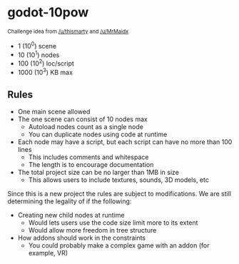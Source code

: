 # godot-10pow

<sub>Challenge idea from [/u/thismarty](https://www.reddit.com/r/godot/comments/b90if7/a_godot_10liners_contest/ek2u8n7?utm_source=share&utm_medium=web2x) and [/u/MrMaidx](https://www.reddit.com/r/godot/comments/b90if7/a_godot_10liners_contest/ek3f9sf?utm_source=share&utm_medium=web2x)</sub>

* 1 (10<sup>0</sup>) scene
* 10 (10<sup>1</sup>) nodes
* 100 (10<sup>2</sup>) loc/script
* 1000 (10<sup>3</sup>) KB max

## Rules

* One main scene allowed
* The one scene can consist of 10 nodes max
  * Autoload nodes count as a single node
  * You can duplicate nodes using code at runtime
* Each node may have a script, but each script can have no more than 100 lines
  * This includes comments and whitespace
  * The length is to encourage documentation
* The total project size can be no larger than 1MB in size
  * This allows users to include textures, sounds, 3D models, etc

Since this is a new project the rules are subject to modifications. We are still determining the legality of if the following:
  * Creating new child nodes at runtime
    * Would lets users use the code size limit more to its extent
    * Would allow more freedom in tree structure
  * How addons should work in the constraints
    * You could probably make a complex game with an addon (for example, VR)

